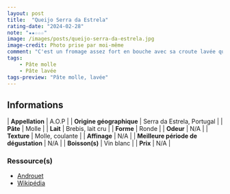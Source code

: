 ```yaml
---
layout: post
title:  "Queijo Serra da Estrela"
rating-date: "2024-02-28"
note: "★★☆☆☆"
image: /images/posts/queijo-serra-da-estrela.jpg
image-credit: Photo prise par moi-même
comment: "C'est un fromage assez fort en bouche avec sa croute lavée qui est (dans mon souvenir) un poil caoutchouteuse. C'est la première fois qu'un fromage m'a un peu écoeuré à l'apéro. Cependant sa texture coulante est très sympa à déguster."
tags:
    - Pâte molle
    - Pâte lavée
tags-preview: "Pâte molle, lavée"
---
```


## Informations

| **Appellation** | A.O.P |
| **Origine géographique** | Serra da Estrela, Portugal |
| **Pâte** | Molle |
| **Lait** | Brebis, lait cru |
| **Forme** | Ronde |
| **Odeur** | N/A |
| **Texture** | Molle, coulante |
| **Affinage** | N/A |
| **Meilleure période de dégustation** | N/A |
| **Boisson(s)** | Vin blanc |
| **Prix** | N/A |

### Ressource(s)
* [Androuet](https://androuet.com/Serra-da-Estrela-1156.html) 
* [Wikipédia](https://fr.wikipedia.org/wiki/Queijo_Serra_da_Estrela)